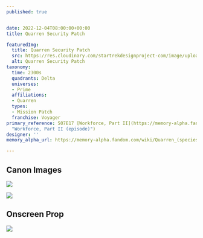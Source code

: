 ```yaml
---
published: true


date: 2022-12-04T08:00:00+00:00
title: Quarren Security Patch

featuredImg:
  title: Quarren Security Patch
  src: https://res.cloudinary.com/startrekdesignproject-com/image/upload/v1670281607/Quarren-Security-Patch.png
  alt: Quarren Security Patch
taxonomy:
  time: 2300s
  quadrants: Delta
  universes:
  - Prime
  affiliations:
  - Quarren
  types:
  - Mission Patch
  franchise: Voyager
primary_reference: S07E17 [Workforce, Part II](https://memory-alpha.fandom.com/wiki/Workforce,_Part_II_(episode)
  "Workforce, Part II (episode)")
designer: ''
memory_alpha_url: https://memory-alpha.fandom.com/wiki/Quarren_(species)

---
```

## Canon Images

![](https://res.cloudinary.com/startrekdesignproject-com/image/upload/v1670281607/Quarren-Security-Patch_VOY-7x17-1.jpg)

![](https://res.cloudinary.com/startrekdesignproject-com/image/upload/v1670281607/Quarren-Security-Patch_VOY-7x17-2.jpg)

## Onscreen Prop

![](https://res.cloudinary.com/startrekdesignproject-com/image/upload/v1670281381/Quarren-Security-Patch-Prop.jpg)